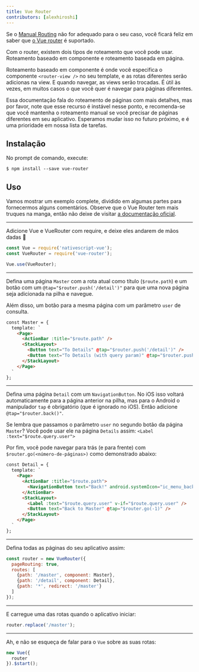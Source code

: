 ```yaml
---
title: Vue Router
contributors: [alexhiroshi]
---
```


Se o [Manual Routing](/pt-BR/docs/routing/manual-routing) não for adequado para o seu caso,
você ficará feliz em saber que [o Vue router](https://router.vuejs.org/en/) é suportado.

Com o router, existem dois tipos de roteamento que você pode usar. Roteamento baseado em componente e roteamento baseada em página.

Roteamento baseado em componente é onde você especifica o componente `<router-view />` no seu template, e as rotas diferentes serão adicionas na view. E quando navegar, as views serão trocadas. É útil às vezes, em muitos casos o que você quer é navegar para páginas diferentes.

Essa documentação fala do roteamento de páginas com mais detalhes, mas por favor, note que esse recurso é instável nesse ponto, e recomenda-se que você mantenha o roteamento manual se você precisar de páginas diferentes em seu aplicativo. Esperamos mudar isso no futuro próximo, e é uma prioridade em nossa lista de tarefas.

## Instalação
No prompt de comando, execute:
```shell
$ npm install --save vue-router
```

## Uso
Vamos mostrar um exemplo complete, dividido em algumas partes para fornecermos alguns comentários.
Observe que o Vue Router tem mais truques na manga, então não deixe de visitar
[a documentação oficial](https://router.vuejs.org/en/).

---
Adicione Vue e VueRouter com require, e deixe eles andarem de mãos dadas 🤝
```js
const Vue = require('nativescript-vue');
const VueRouter = require('vue-router');

Vue.use(VueRouter);
```

---
Defina uma página `Master` com a rota atual como título (`$route.path`)
e um botão com um `@tap="$router.push('/detail')"` para que uma nova página seja adicionada na pilha e navegue.

Além disso, um botão para a mesma página com um parâmetro `user` de consulta.
```html
const Master = {
  template: `
    <Page>
      <ActionBar :title="$route.path" />
      <StackLayout>
        <Button text="To Details" @tap="$router.push('/detail')" />
        <Button text="To Details (with query param)" @tap="$router.push('/detail?user=John+Appleseed')"></Button>
      </StackLayout>
    </Page>
  `
};
```

---
Defina uma página `Detail` com um `NavigationButton`. No iOS isso voltará automaticamente para a página anterior na pilha, mas para o Android o manipulador `tap` é obrigatório (que é ignorado no iOS).
Então adicione `@tap="$router.back()"`.

Se lembra que passamos o parâmetro `user` no segundo botão da página `Master`? Você pode usar ele na página `Details` assim: `<Label :text="$route.query.user">`

Por fim, você pode navegar para trás (e para frente) com `$router.go(<número-de-páginas>)` como demonstrado abaixo:

```html
const Detail = {
  template: `
    <Page>
      <ActionBar :title="$route.path">
        <NavigationButton text="Back!" android.systemIcon="ic_menu_back" @tap="$router.back()" />
      </ActionBar>
      <StackLayout>
        <Label :text="$route.query.user" v-if="$route.query.user" />
        <Button text="Back to Master" @tap="$router.go(-1)" />
      </StackLayout>
    </Page>
  `
};
```

---
Defina todas as páginas do seu aplicativo assim:
```js
const router = new VueRouter({
  pageRouting: true,
  routes: [
    {path: '/master', component: Master},
    {path: '/detail', component: Detail},
    {path: '*', redirect: '/master'}
  ]
});
```

---
E carregue uma das rotas quando o aplicativo iniciar:
```js
router.replace('/master');
```

---
Ah, e não se esqueça de falar para o `Vue` sobre as suas rotas:
```js
new Vue({
  router
}).$start();
```
